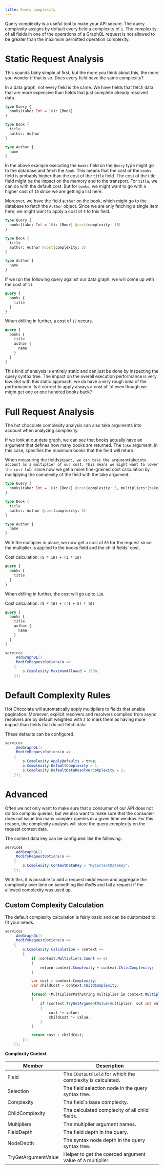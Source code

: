 ```yaml
---
title: Query complexity
---
```


Query complexity is a useful tool to make your API secure. The query complexity assigns by default every field a complexity of `1`. The complexity of all fields in one of the operations of a GraphQL request is not allowed to be greater than the maximum permitted operation complexity.

# Static Request Analysis

This sounds fairly simple at first, but the more you think about this, the more you wonder if that is so. Does every field have the same complexity?

In a data graph, not every field is the same. We have fields that fetch data that are more expensive than fields that just complete already resolved data.

```graphql
type Query {
  books(take: Int = 10): [Book]
}

type Book {
  title
  author: Author
}

type Author {
  name
}
```

In the above example executing the `books` field on the `Query` type might go to the database and fetch the `Book`. This means that the cost of the `books` field is probably higher than the cost of the `title` field. The cost of the title field might be the impact on the memory and to the transport. For `title`, we can do with the default cost. But for `books`, we might want to go with a higher cost of `10` since we are getting a list here.

Moreover, we have the field `author` on the book, which might go to the database to fetch the `Author` object. Since we are only fetching a single item here, we might want to apply a cost of `5` to this field.

```graphql
type Query {
  books(take: Int = 10): [Book] @cost(complexity: 10)
}

type Book {
  title
  author: Author @cost(complexity: 5)
}

type Author {
  name
}
```

If we run the following query against our data graph, we will come up with the cost of `11`.

```graphql
query {
  books {
    title
  }
}
```

When drilling in further, a cost of `17` occurs.

```graphql
query {
  books {
    title
    author {
      name
    }
  }
}
```

This kind of analysis is entirely static and can just be done by inspecting the query syntax tree. The impact on the overall execution performance is very low. But with this static approach, we do have a very rough idea of the performance. Is it correct to apply always a cost of `10` even though we might get one or one hundred books back?

# Full Request Analysis

The hot chocolate complexity analysis can also take arguments into account when analyzing complexity.

If we look at our data graph, we can see that books actually have an argument that defines how many books are returned. The `take` argument, in this case, specifies the maximum books that the field will return.

When measuring the fields`impact, we can take the argument`take`into account as a multiplier of our cost. This means we might want to lower the cost to`5` since now we get a more fine-grained cost calculation by multiplying the complexity of the field with the take argument.

```graphql
type Query {
  books(take: Int = 10): [Book] @cost(complexity: 5, multipliers:[take])
}

type Book {
  title
  author: Author @cost(complexity: 5)
}

type Author {
  name
}
```

With the multiplier in place, we now get a cost of `60` for the request since the multiplier is applied to the books field and the child fields' cost.

Cost calculation: `(5 * 10) + (1 * 10)`

```graphql
query {
  books {
    title
  }
}
```

When drilling in further, the cost will go up to `110`.

Cost calculation: `(5 * 10) + ((1 + 5) * 10)`

```graphql
query {
  books {
    title
    author {
      name
    }
  }
}
```

```csharp
services
    .AddGraphQL()
    .ModifyRequestOptions(o =>
    {
        o.Complexity.MaximumAllowed = 1500;
    });
```

# Default Complexity Rules

Hot Chocolate will automatically apply multipliers to fields that enable pagination. Moreover, explicit resolvers and resolvers compiled from async resolvers are by default weighted with `2` to mark them as having more impact than fields that do not fetch data.

These defaults can be configured.

```csharp
services
    .AddGraphQL()
    .ModifyRequestOptions(o =>
    {
        o.Complexity.ApplyDefaults = true;
        o.Complexity.DefaultComplexity = 1;
        o.Complexity.DefaultDataResolverComplexity = 2;
    });
```

# Advanced

Often we not only want to make sure that a consumer of our API does not do too complex queries, but we also want to make sure that the consumer does not issue too many complex queries in a given time window. For this reason, the complexity analysis will store the query complexity on the request context data.

The context data key can be configured like the following:

```csharp
services
    .AddGraphQL()
    .ModifyRequestOptions(o =>
    {
        o.Complexity.ContextDataKey = "MyContextDataKey";
    });
```

With this, it is possible to add a request middleware and aggregate the complexity over time on something like _Redis_ and fail a request if the allowed complexity was used up.

## Custom Complexity Calculation

The default complexity calculation is fairly basic and can be customized to fit your needs.

```csharp
services
    .AddGraphQL()
    .ModifyRequestOptions(o =>
    {
        o.Complexity.Calculation = context =>
        {
            if (context.Multipliers.Count == 0)
            {
                return context.Complexity + context.ChildComplexity;
            }

            var cost = context.Complexity;
            var childCost = context.ChildComplexity;

            foreach (MultiplierPathString multiplier in context.Multipliers)
            {
                if (context.TryGetArgumentValue(multiplier, out int value))
                {
                    cost *= value;
                    childCost *= value;
                }
            }

            return cost + childCost;
        });
    });
```

**Complexity Context**

| Member              | Description                                                |
| ------------------- | ---------------------------------------------------------- |
| Field               | The `IOutputField` for which the complexity is calculated. |
| Selection           | The field selection node in the query syntax tree.         |
| Complexity          | The field`s base complexity.                               |
| ChildComplexity     | The calculated complexity of all child fields.             |
| Multipliers         | The multiplier argument names.                             |
| FieldDepth          | The field depth in the query.                              |
| NodeDepth           | The syntax node depth in the query syntax tree.            |
| TryGetArgumentValue | Helper to get the coerced argument value of a multiplier.  |
